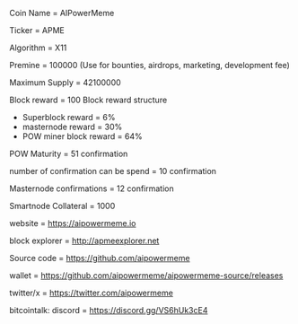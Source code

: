 Coin Name = AIPowerMeme

Ticker = APME

Algorithm = X11

Premine = 100000 (Use for bounties, airdrops, marketing, development fee)

Maximum Supply = 42100000

Block reward = 100
Block reward structure
- Superblock reward = 6%
- masternode reward = 30%
- POW miner block reward = 64%

POW Maturity = 51 confirmation

number of confirmation can be spend = 10 confirmation

Masternode confirmations = 12 confirmation

Smartnode Collateral = 1000

website = https://aipowermeme.io

block explorer = http://apmeexplorer.net

Source code = https://github.com/aipowermeme

wallet = https://github.com/aipowermeme/aipowermeme-source/releases

twitter/x = https://twitter.com/aipowermeme

bitcointalk: 
discord = https://discord.gg/VS6hUk3cE4
